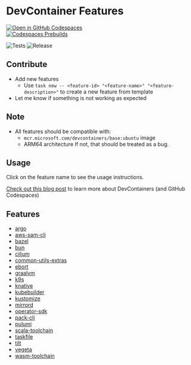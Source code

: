 # DevContainer Features

[![Open in GitHub Codespaces](https://github.com/codespaces/badge.svg)](https://github.com/codespaces/new/?repo=audacioustux%2Fdevcontainers&ref=master)  
[![Codespaces Prebuilds](https://github.com/audacioustux/devcontainers/actions/workflows/codespaces/create_codespaces_prebuilds/badge.svg)](https://github.com/audacioustux/devcontainers/actions/workflows/codespaces/create_codespaces_prebuilds)

![Tests](https://github.com/audacioustux/devcontainers/actions/workflows/test.yaml/badge.svg)
![Release](https://github.com/audacioustux/devcontainers/actions/workflows/release.yaml/badge.svg)

## Contribute

* Add new features
  * Use `task new -- <feature-id> "<feature-name>" "<feature-description>"` to create a new feature from template
* Let me know if something is not working as expected

## Note

* All features should be compatible with:
  * `mcr.microsoft.com/devcontainers/base:ubuntu` image
  * ARM64 architecture
  If not, that should be treated as a bug.

## Usage

Click on the feature name to see the usage instructions.

[Check out this blog post](https://audacioustux.notion.site/Getting-Started-with-Devcontainer-c727dbf9d56f4d6b9b0ef87b3111693f) to learn more about DevContainers (and GitHub Codespaces)

## Features

<!-- FEATURES_LIST_START -->
- [argo](https://github.com/audacioustux/devcontainers/tree/main/src/argo)
- [aws-sam-cli](https://github.com/audacioustux/devcontainers/tree/main/src/aws-sam-cli)
- [bazel](https://github.com/audacioustux/devcontainers/tree/main/src/bazel)
- [bun](https://github.com/audacioustux/devcontainers/tree/main/src/bun)
- [cilium](https://github.com/audacioustux/devcontainers/tree/main/src/cilium)
- [common-utils-extras](https://github.com/audacioustux/devcontainers/tree/main/src/common-utils-extras)
- [ebort](https://github.com/audacioustux/devcontainers/tree/main/src/ebort)
- [graalvm](https://github.com/audacioustux/devcontainers/tree/main/src/graalvm)
- [k9s](https://github.com/audacioustux/devcontainers/tree/main/src/k9s)
- [knative](https://github.com/audacioustux/devcontainers/tree/main/src/knative)
- [kubebuilder](https://github.com/audacioustux/devcontainers/tree/main/src/kubebuilder)
- [kustomize](https://github.com/audacioustux/devcontainers/tree/main/src/kustomize)
- [mirrord](https://github.com/audacioustux/devcontainers/tree/main/src/mirrord)
- [operator-sdk](https://github.com/audacioustux/devcontainers/tree/main/src/operator-sdk)
- [pack-cli](https://github.com/audacioustux/devcontainers/tree/main/src/pack-cli)
- [pulumi](https://github.com/audacioustux/devcontainers/tree/main/src/pulumi)
- [scala-toolchain](https://github.com/audacioustux/devcontainers/tree/main/src/scala-toolchain)
- [taskfile](https://github.com/audacioustux/devcontainers/tree/main/src/taskfile)
- [tilt](https://github.com/audacioustux/devcontainers/tree/main/src/tilt)
- [vegeta](https://github.com/audacioustux/devcontainers/tree/main/src/vegeta)
- [wasm-toolchain](https://github.com/audacioustux/devcontainers/tree/main/src/wasm-toolchain)
<!-- FEATURES_LIST_END -->
